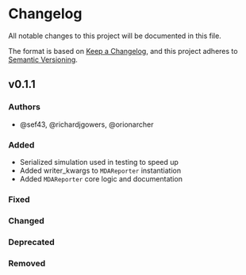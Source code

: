 # Changelog
All notable changes to this project will be documented in this file.

The format is based on [Keep a Changelog](https://keepachangelog.com/en/1.0.0/),
and this project adheres to [Semantic Versioning](https://semver.org/spec/v2.0.0.html).

<!--
The rules for this file:
  * entries are sorted newest-first.
  * summarize sets of changes - don't reproduce every git log comment here.
  * don't ever delete anything.
  * keep the format consistent:
    * do not use tabs but use spaces for formatting
    * 79 char width
    * YYYY-MM-DD date format (following ISO 8601)
  * accompany each entry with github issue/PR number (Issue #xyz)
-->

## v0.1.1

### Authors
- @sef43, @richardjgowers, @orionarcher

### Added
- Serialized simulation used in testing to speed up
- Added writer_kwargs to `MDAReporter` instantiation
- Added `MDAReporter` core logic and documentation

### Fixed
<!-- Bug fixes -->

### Changed
<!-- Changes in existing functionality -->

### Deprecated
<!-- Soon-to-be removed features -->

### Removed
<!-- Removed features -->
